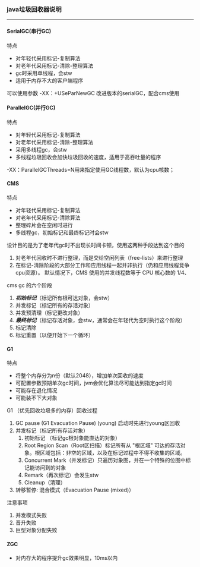 ### java垃圾回收器说明

---

#### SerialGC(串行GC)
特点
+ 对年轻代采用标记-复制算法
+ 对老年代采用标记-清除-整理算法
+ gc时采用单线程，会stw
+ 适用于内存不大的客户端程序

可以使用参数 -XX：+USeParNewGC 改进版本的serialGC，配合cms使用


#### ParallelGC(并行GC)
特点
+ 对年轻代采用标记-复制算法
+ 对老年代采用标记-清除-整理算法
+ 采用多线程gc，会stw
+ 多线程垃圾回收会加快垃圾回收的速度，适用于高吞吐量的程序

-XX：ParallelGCThreads=N用来指定使用GC线程数，默认为cpu核数；


#### CMS
特点
+ 对年轻代采用标记-复制算法
+ 对老年代采用标记-清除算法
+ 整理碎片会在空闲时进行
+ 多线程gc，初始标记和最终标记时会stw

设计目的是为了老年代gc时不出现长时间卡顿，使用这两种手段达到这个目的
1. 对老年代回收时不进行整理，而是交给空闲列表（free-lists）来进行整理
2. 在标记-清除阶段的大部分工作和应用线程一起并非执行（仍和应用线程竞争cpu资源）。
   默认情况下，CMS 使用的并发线程数等于 CPU 核心数的 1/4、

cms gc 的六个阶段
    
1. ***初始标记***（标记所有根可达对象，会stw）
2. 并发标记（标记所有的存活对象）
3. 并发预清理（标记更改对象）
4. ***最终标记***（标记存活对象，会stw，通常会在年轻代为空时执行这个阶段）
5. 标记清除
6. 标记重置（以便开始下一个循环）

#### G1
特点
+ 将整个内存分为n份（默认2048），增加单次回收的速度
+ 可配置参数预期单次gc时间，jvm会优化算法尽可能达到指定gc时间
+ 可能存在退化情况
+ 可能装不下大对象

G1 （优先回收垃圾多的内存）回收过程
1. GC pause (G1 Evacuation Pause) (young) 启动时先进行young区回收
2. 并发标记（标记所有存活对象）
   1. 初始标记 （标记gc根对象能直达的对象）
   2. Root Region Scan（Root区扫描）标记所有从 "根区域" 可达的存活对象。根区域包括：非空的区域，以及在标记过程中不得不收集的区域。
   3. Concurrent Mark（并发标记）只遍历对象图，并在一个特殊的位图中标记能访问到的对象
   4. Remark（再次标记）会发生stw
   5. Cleanup（清理）
3. 转移暂停: 混合模式（Evacuation Pause (mixed)）

注意事项
1. 并发模式失败
2. 晋升失败
3. 巨型对象分配失败

#### ZGC
+ 对内存大的程序提升gc效果明显，10ms以内